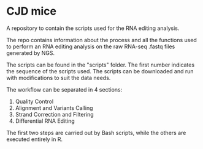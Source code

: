 # CJD mice
A repository to contain the scripts used for the RNA editing analysis.

The repo contains information about the process and all the functions used to perform an RNA editing analysis on
the raw RNA-seq .fastq files generated by NGS.

The scripts can be found in the "scripts" folder. The first number indicates the sequence of the scripts used.
The scripts can be downloaded and run with modifications to suit the data needs.

The workflow can be separated in 4 sections:

1. Quality Control
2. Alignment and Variants Calling
3. Strand Correction and Filtering
4. Differential RNA Editing

The first two steps are carried out by Bash scripts, while the others are executed entirely in R.
